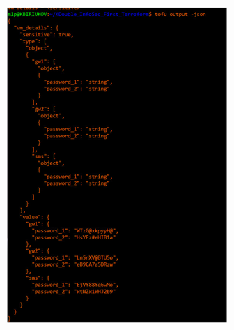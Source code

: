 ![ПАРОЛИ](https://github.com/mm1pp/Automate-it-Terraform-Ansible/blob/main/%D0%A7%D0%B5%D1%82%D0%B2%D0%B5%D1%80%D1%82%D0%BE%D0%B5%20%D0%B7%D0%B0%D0%B4%D0%B0%D0%BD%D0%B8%D0%B5/Password_output.jpg)